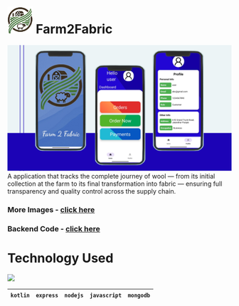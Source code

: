 # <img src = https://github.com/ShubSi26/Farm2Fabric-Kotlin_Project/blob/main/app/src/main/res/drawable/logo.png height = 60> Farm2Fabric
<img src=https://github.com/ShubSi26/Farm2Fabric-Kotlin_Project/blob/main/images/Untitled%20design%20(1).png>
A application that tracks the complete 
journey of wool — from its initial collection at the farm to its final 
transformation into fabric — ensuring full transparency and quality control 
across the supply chain. 

### More Images - [click here](https://github.com/ShubSi26/Farm2Fabric-Kotlin_Project/tree/main/images)
### Backend Code - [click here](https://github.com/ShubSi26/Farm2Fabric-Backend)

# Technology Used
<img src="https://skillicons.dev/icons?i=kotlin,express,nodejs,js,mongodb" />

|`kotlin`|`express`|`nodejs`|`javascript`|`mongodb`|
|---|---|---|---|---|
